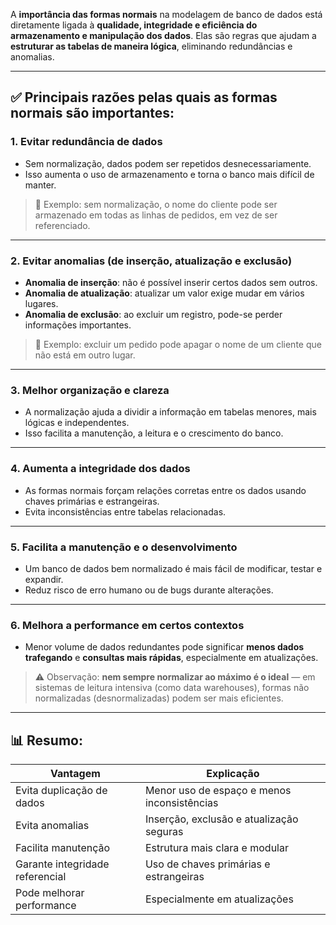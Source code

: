 A **importância das formas normais** na modelagem de banco de dados está diretamente ligada à **qualidade, integridade e eficiência do armazenamento e manipulação dos dados**. Elas são regras que ajudam a **estruturar as tabelas de maneira lógica**, eliminando redundâncias e anomalias.

---

## ✅ Principais razões pelas quais as formas normais são importantes:

### 1. **Evitar redundância de dados**

* Sem normalização, dados podem ser repetidos desnecessariamente.
* Isso aumenta o uso de armazenamento e torna o banco mais difícil de manter.

> 📌 Exemplo: sem normalização, o nome do cliente pode ser armazenado em todas as linhas de pedidos, em vez de ser referenciado.

---

### 2. **Evitar anomalias (de inserção, atualização e exclusão)**

* **Anomalia de inserção**: não é possível inserir certos dados sem outros.
* **Anomalia de atualização**: atualizar um valor exige mudar em vários lugares.
* **Anomalia de exclusão**: ao excluir um registro, pode-se perder informações importantes.

> 📌 Exemplo: excluir um pedido pode apagar o nome de um cliente que não está em outro lugar.

---

### 3. **Melhor organização e clareza**

* A normalização ajuda a dividir a informação em tabelas menores, mais lógicas e independentes.
* Isso facilita a manutenção, a leitura e o crescimento do banco.

---

### 4. **Aumenta a integridade dos dados**

* As formas normais forçam relações corretas entre os dados usando chaves primárias e estrangeiras.
* Evita inconsistências entre tabelas relacionadas.

---

### 5. **Facilita a manutenção e o desenvolvimento**

* Um banco de dados bem normalizado é mais fácil de modificar, testar e expandir.
* Reduz risco de erro humano ou de bugs durante alterações.

---

### 6. **Melhora a performance em certos contextos**

* Menor volume de dados redundantes pode significar **menos dados trafegando** e **consultas mais rápidas**, especialmente em atualizações.

> ⚠️ Observação: **nem sempre normalizar ao máximo é o ideal** — em sistemas de leitura intensiva (como data warehouses), formas não normalizadas (desnormalizadas) podem ser mais eficientes.

---

## 📊 Resumo:

| Vantagem                        | Explicação                                  |
| ------------------------------- | ------------------------------------------- |
| Evita duplicação de dados       | Menor uso de espaço e menos inconsistências |
| Evita anomalias                 | Inserção, exclusão e atualização seguras    |
| Facilita manutenção             | Estrutura mais clara e modular              |
| Garante integridade referencial | Uso de chaves primárias e estrangeiras      |
| Pode melhorar performance       | Especialmente em atualizações               |



